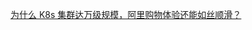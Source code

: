 [为什么 K8s 集群达万级规模，阿里购物体验还能如丝顺滑？](https://www.toutiao.com/a6748211181728563719/?timestamp=1571202709&app=news_article&group_id=6748211181728563719&req_id=2019101613114901001003023418026552)
